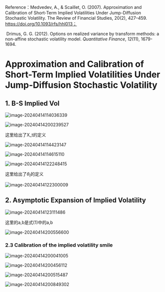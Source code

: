 Reference：Medvedev, A., & Scaillet, O. (2007). Approximation and Calibration of Short-Term Implied Volatilities Under Jump-Diffusion Stochastic Volatility. The Review of Financial Studies, 20(2), 427–459. https://doi.org/10.1093/rfs/hhl013；

​						Drimus, G. G. (2012). Options on realized variance by transform methods: a non-affine stochastic volatility model. *Quantitative Finance*, *12*(11), 1679-1694.

#  Approximation and Calibration of Short-Term Implied Volatilities Under Jump-Diffusion Stochastic Volatility

## 1. B-S Implied Vol

![image-20240414114036339](C:\Users\27261\AppData\Roaming\Typora\typora-user-images\image-20240414114036339.png)

![image-20240414200239527](C:\Users\27261\AppData\Roaming\Typora\typora-user-images\image-20240414200239527.png)

这里给出了X_t的定义

![image-20240414114423147](C:\Users\27261\AppData\Roaming\Typora\typora-user-images\image-20240414114423147.png)

![image-20240414114615110](C:\Users\27261\AppData\Roaming\Typora\typora-user-images\image-20240414114615110.png)

![image-20240414122248415](C:\Users\27261\AppData\Roaming\Typora\typora-user-images\image-20240414122248415.png)

这里给出了$\theta_t$的定义

![image-20240414122300009](C:\Users\27261\AppData\Roaming\Typora\typora-user-images\image-20240414122300009.png)

## 2. Asymptotic Expansion of Implied Volatility

![image-20240414123111486](C:\Users\27261\AppData\Roaming\Typora\typora-user-images\image-20240414123111486.png)

这里的a,b是式(1)中的a,b

![image-20240414200556600](C:\Users\27261\AppData\Roaming\Typora\typora-user-images\image-20240414200556600.png)

### 2.3  Calibration of the implied volatility smile

![image-20240414200041005](C:\Users\27261\AppData\Roaming\Typora\typora-user-images\image-20240414200041005.png)

![image-20240414200456112](C:\Users\27261\AppData\Roaming\Typora\typora-user-images\image-20240414200456112.png)

![image-20240414200515487](C:\Users\27261\AppData\Roaming\Typora\typora-user-images\image-20240414200515487.png)

![image-20240414200849302](C:\Users\27261\AppData\Roaming\Typora\typora-user-images\image-20240414200849302.png)